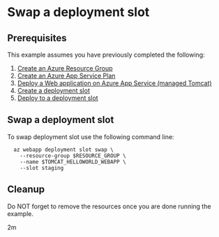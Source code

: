 
# Swap a deployment slot

## Prerequisites

This example assumes you have previously completed the following:

1. [Create an Azure Resource Group](../../group/create/)
1. [Create an Azure App Service Plan](../../appservice/create-plan/)
1. [Deploy a Web application on Azure App Service (managed Tomcat)](../../appservice/tomcat-helloworld/)
1. [Create a deployment slot](../create-deployment-slot/)
1. [Deploy to a deployment slot](../deploy-to-a-deployment-slot/)

## Swap a deployment slot

To swap deployment slot use the following command line:

```shell
  az webapp deployment slot swap \
    --resource-group $RESOURCE_GROUP \
    --name $TOMCAT_HELLOWORLD_WEBAPP \
    --slot staging
```

## Cleanup

Do NOT forget to remove the resources once you are done running the example.

2m
